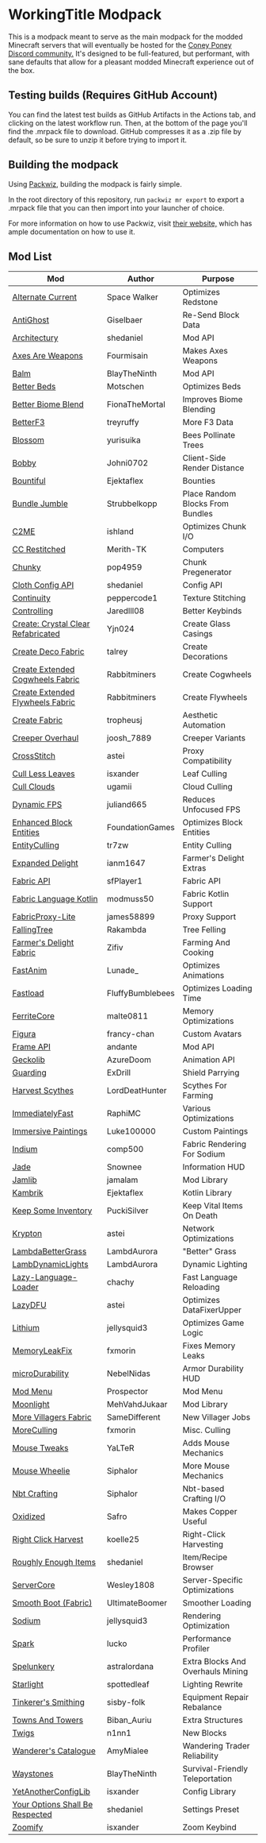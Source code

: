 # WorkingTitle Modpack

This is a modpack meant to serve as the main modpack for the modded Minecraft servers that will eventually be hosted for the [Coney Poney Discord community.](https://discord.gg/D4z7AHwWqD)
It's designed to be full-featured, but performant, with sane defaults that allow for a pleasant modded Minecraft experience out of the box.

## Testing builds (Requires GitHub Account)

You can find the latest test builds as GitHub Artifacts in the Actions tab, and clicking on the latest workflow run. Then, at the bottom of the page you'll find the .mrpack file to download. GitHub compresses it as a .zip file by default, so be sure to unzip it before trying to import it.

## Building the modpack

Using [Packwiz,](https://github.com/packwiz/packwiz) building the modpack is fairly simple.

In the root directory of this repository, run `packwiz mr export` to export a .mrpack file that you can then import into your launcher of choice.

For more information on how to use Packwiz, visit [their website,](https://packwiz.infra.link/) which has ample documentation on how to use it.

## Mod List

| Mod | Author | Purpose |
| --- | ------ | ------- |
| [Alternate Current](https://modrinth.com/mod/alternate-current) | Space Walker | Optimizes Redstone |
| [AntiGhost](https://modrinth.com/mod/antighost) | Giselbaer | Re-Send Block Data |
| [Architectury](https://modrinth.com/mod/architectury-api) | shedaniel | Mod API |
| [Axes Are Weapons](https://modrinth.com/mod/axes-are-weapons) | Fourmisain | Makes Axes Weapons |
| [Balm](https://modrinth.com/mod/balm) | BlayTheNinth | Mod API |
| [Better Beds](https://modrinth.com/mod/better-beds) | Motschen | Optimizes Beds |
| [Better Biome Blend](https://modrinth.com/mod/better-biome-blend) | FionaTheMortal | Improves Biome Blending |
| [BetterF3](https://modrinth.com/mod/betterf3) | treyruffy | More F3 Data |
| [Blossom](https://modrinth.com/mod/blossom) | yurisuika | Bees Pollinate Trees |
| [Bobby](https://modrinth.com/mod/bobby) | Johni0702 | Client-Side Render Distance |
| [Bountiful](https://www.curseforge.com/minecraft/mc-mods/bountiful-fabric) | Ejektaflex | Bounties |
| [Bundle Jumble](https://modrinth.com/mod/bundle-jumble) | Strubbelkopp | Place Random Blocks From Bundles |
| [C2ME](https://modrinth.com/mod/c2me-fabric) | ishland | Optimizes Chunk I/O |
| [CC Restitched](https://modrinth.com/mod/cc-restitched) | Merith-TK | Computers |
| [Chunky](https://modrinth.com/plugin/chunky) | pop4959 | Chunk Pregenerator |
| [Cloth Config API](https://modrinth.com/mod/cloth-config) | shedaniel | Config API |
| [Continuity](https://modrinth.com/mod/continuity) | peppercode1 | Texture Stitching |
| [Controlling](https://www.curseforge.com/minecraft/mc-mods/controlling) | Jaredlll08 | Better Keybinds |
| [Create: Crystal Clear Refabricated](https://modrinth.com/mod/create-crystal-clear-fabric) | Yjn024 | Create Glass Casings |
| [Create Deco Fabric](https://www.curseforge.com/minecraft/mc-mods/create-deco-fabric) | talrey | Create Decorations |
| [Create Extended Cogwheels Fabric](https://www.curseforge.com/minecraft/mc-mods/create-extended-cogwheels-fabric) | Rabbitminers | Create Cogwheels |
| [Create Extended Flywheels Fabric](https://www.curseforge.com/minecraft/mc-mods/create-extended-flywheels-fabric) | Rabbitminers | Create Flywheels |
| [Create Fabric](https://modrinth.com/mod/create-fabric) | tropheusj | Aesthetic Automation |
| [Creeper Overhaul](https://www.curseforge.com/minecraft/mc-mods/creeper-overhaul) | joosh_7889 | Creeper Variants |
| [CrossStitch](https://modrinth.com/mod/crossstitch) | astei | Proxy Compatibility |
| [Cull Less Leaves](https://modrinth.com/mod/cull-less-leaves) | isxander | Leaf Culling |
| [Cull Clouds](https://modrinth.com/mod/cullclouds) | ugamii | Cloud Culling |
| [Dynamic FPS](https://modrinth.com/mod/dynamic-fps) | juliand665 | Reduces Unfocused FPS |
| [Enhanced Block Entities](https://modrinth.com/mod/ebe) | FoundationGames | Optimizes Block Entities |
| [EntityCulling](https://modrinth.com/mod/entityculling) | tr7zw | Entity Culling |
| [Expanded Delight](https://modrinth.com/mod/expanded-delight) | ianm1647 | Farmer's Delight Extras |
| [Fabric API](https://modrinth.com/mod/fabric-api) | sfPlayer1 | Fabric API |
| [Fabric Language Kotlin](https://modrinth.com/mod/fabric-language-kotlin) | modmuss50 | Fabric Kotlin Support |
| [FabricProxy-Lite](https://modrinth.com/mod/fabricproxy-lite) | james58899 | Proxy Support |
| [FallingTree](https://modrinth.com/mod/fallingtree) | Rakambda | Tree Felling |
| [Farmer's Delight Fabric](https://modrinth.com/mod/farmers-delight-fabric) | Zifiv | Farming And Cooking |
| [FastAnim](https://modrinth.com/mod/fastanim) | Lunade_ | Optimizes Animations |
| [Fastload](https://modrinth.com/mod/fastload) | FluffyBumblebees | Optimizes Loading Time |
| [FerriteCore](https://modrinth.com/mod/ferrite-core) | malte0811 | Memory Optimizations |
| [Figura](https://modrinth.com/mod/figura) | francy-chan | Custom Avatars |
| [Frame API](https://modrinth.com/mod/frame-api) | andante | Mod API |
| [Geckolib](https://modrinth.com/mod/geckolib) | AzureDoom | Animation API |
| [Guarding](https://modrinth.com/mod/guarding) | ExDrill | Shield Parrying |
| [Harvest Scythes](https://modrinth.com/mod/harvest-scythes) | LordDeatHunter | Scythes For Farming |
| [ImmediatelyFast](https://modrinth.com/mod/immediatelyfast) | RaphiMC | Various Optimizations |
| [Immersive Paintings](https://modrinth.com/mod/immersive-paintings) | Luke100000 | Custom Paintings |
| [Indium](https://modrinth.com/mod/indium) | comp500 | Fabric Rendering For Sodium |
| [Jade](https://modrinth.com/mod/jade) | Snownee | Information HUD |
| [Jamlib](https://modrinth.com/mod/jamlib) | jamalam | Mod Library |
| [Kambrik](https://www.curseforge.com/minecraft/mc-mods/kambrik) | Ejektaflex | Kotlin Library |
| [Keep Some Inventory](https://modrinth.com/datapack/keep-some-inventory) | PuckiSilver | Keep Vital Items On Death |
| [Krypton](https://modrinth.com/mod/krypton) | astei | Network Optimizations |
| [LambdaBetterGrass](https://modrinth.com/mod/lambdabettergrass) | LambdAurora | "Better" Grass |
| [LambDynamicLights](https://modrinth.com/mod/lambdynamiclights) | LambdAurora | Dynamic Lighting |
| [Lazy-Language-Loader](https://modrinth.com/mod/lazy-language-loader) | chachy | Fast Language Reloading |
| [LazyDFU](https://modrinth.com/mod/lazydfu) | astei | Optimizes DataFixerUpper |
| [Lithium](https://modrinth.com/mod/lithium) | jellysquid3 | Optimizes Game Logic |
| [MemoryLeakFix](https://modrinth.com/mod/memoryleakfix) | fxmorin | Fixes Memory Leaks |
| [microDurability](https://modrinth.com/mod/microdurability) | NebelNidas | Armor Durability HUD |
| [Mod Menu](https://modrinth.com/mod/modmenu) | Prospector | Mod Menu |
| [Moonlight](https://modrinth.com/mod/moonlight) | MehVahdJukaar | Mod Library |
| [More Villagers Fabric](https://www.curseforge.com/minecraft/mc-mods/more-villagers-fabric) | SameDifferent | New Villager Jobs |
| [MoreCulling](https://modrinth.com/mod/moreculling) | fxmorin | Misc. Culling |
| [Mouse Tweaks](https://modrinth.com/mod/mouse-tweaks) | YaLTeR | Adds Mouse Mechanics |
| [Mouse Wheelie](https://modrinth.com/mod/mouse-wheelie) | Siphalor | More Mouse Mechanics |
| [Nbt Crafting](https://modrinth.com/mod/nbt-crafting) | Siphalor | Nbt-based Crafting I/O |
| [Oxidized](https://modrinth.com/mod/oxidized) | Safro | Makes Copper Useful |
| [Right Click Harvest](https://modrinth.com/mod/right-click-harvest) | koelle25 | Right-Click Harvesting |
| [Roughly Enough Items](https://modrinth.com/mod/roughly-enough-items) | shedaniel | Item/Recipe Browser |
| [ServerCore](https://modrinth.com/mod/servercore) | Wesley1808 | Server-Specific Optimizations |
| [Smooth Boot (Fabric)](https://modrinth.com/mod/smoothboot-fabric) | UltimateBoomer | Smoother Loading |
| [Sodium](https://modrinth.com/mod/sodium) | jellysquid3 | Rendering Optimization |
| [Spark](https://modrinth.com/mod/spark) | lucko | Performance Profiler |
| [Spelunkery](https://modrinth.com/mod/spelunkery) | astralordana | Extra Blocks And Overhauls Mining |
| [Starlight](https://modrinth.com/mod/starlight) | spottedleaf | Lighting Rewrite |
| [Tinkerer's Smithing](https://modrinth.com/mod/tinkerers-smithing) | sisby-folk | Equipment Repair Rebalance |
| [Towns And Towers](https://modrinth.com/mod/towns-and-towers) | Biban_Auriu | Extra Structures |
| [Twigs](https://modrinth.com/mod/twigs) | n1nn1 | New Blocks |
| [Wanderer's Catalogue](https://modrinth.com/mod/wanderers-catalogue) | AmyMialee | Wandering Trader Reliability |
| [Waystones](https://modrinth.com/mod/waystones) | BlayTheNinth | Survival-Friendly Teleportation |
| [YetAnotherConfigLib](https://modrinth.com/mod/yacl) | isxander | Config Library |
| [Your Options Shall Be Respected](https://modrinth.com/mod/yosbr) | shedaniel | Settings Preset |
| [Zoomify](https://modrinth.com/mod/zoomify) | isxander | Zoom Keybind |